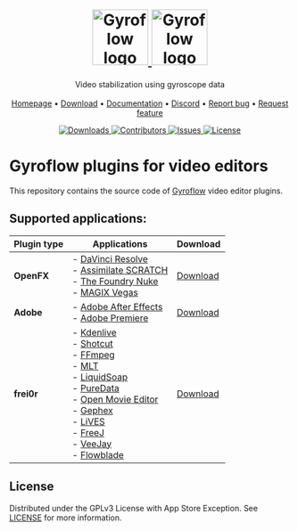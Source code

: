 <p align="center">
  <h1 align="center">
    <a href="https://github.com/gyroflow/gyroflow-plugins#gh-light-mode-only">
      <img src="https://raw.githubusercontent.com/gyroflow/gyroflow/master/resources/logo_black.svg" alt="Gyroflow logo" height="100">
    </a>
    <a href="https://github.com/gyroflow/gyroflow-plugins#gh-dark-mode-only">
      <img src="https://raw.githubusercontent.com/gyroflow/gyroflow/master/resources/logo_white.svg" alt="Gyroflow logo" height="100">
    </a>
  </h1>

  <p align="center">
    Video stabilization using gyroscope data
    <br/>
    <br/>
    <a href="https://gyroflow.xyz">Homepage</a> •
    <a href="https://github.com/gyroflow/gyroflow-plugins/releases">Download</a> •
    <a href="https://docs.gyroflow.xyz">Documentation</a> •
    <a href="https://discord.gg/WfxZZXjpke">Discord</a> •
    <a href="https://github.com/gyroflow/gyroflow-plugins/issues">Report bug</a> •
    <a href="https://github.com/gyroflow/gyroflow-plugins/issues">Request feature</a>
  </p>
  <p align="center">
    <a href="https://github.com/gyroflow/gyroflow-plugins/releases">
      <img src="https://img.shields.io/github/downloads/gyroflow/gyroflow-plugins/total" alt="Downloads">
    </a>
    <a href="https://github.com/gyroflow/gyroflow-plugins/graphs/contributors">
      <img src="https://img.shields.io/github/contributors/gyroflow/gyroflow-plugins?color=dark-green" alt="Contributors">
    </a>
    <a href="https://github.com/gyroflow/gyroflow-plugins/issues/">
      <img src="https://img.shields.io/github/issues/gyroflow/gyroflow-plugins" alt="Issues">
    </a>
    <a href="https://github.com/gyroflow/gyroflow-plugins/blob/master/LICENSE">
      <img src="https://img.shields.io/github/license/gyroflow/gyroflow-plugins" alt="License">
    </a>
  </p>
</p>

# Gyroflow plugins for video editors
This repository contains the source code of [Gyroflow](https://github.com/gyroflow/gyroflow) video editor plugins.

## Supported applications:
| Plugin type | Applications | Download |
| ------------- | ------------- | ------------- |
| **OpenFX** | - [DaVinci Resolve](https://www.blackmagicdesign.com/products/davinciresolve)<br>- [Assimilate SCRATCH](https://www.assimilateinc.com/products/)<br>- [The Foundry Nuke](https://www.foundry.com/products/nuke-family/nuke)<br>- [MAGIX Vegas](https://www.vegascreativesoftware.com/us/vegas-pro/) | [Download](https://github.com/gyroflow/gyroflow-plugins/releases) |
| **Adobe**  | - [Adobe After Effects](https://www.adobe.com/products/aftereffects.html)<br>- [Adobe Premiere](https://www.adobe.com/products/premiere.html) | [Download](https://github.com/gyroflow/gyroflow-plugins/releases) |
| **frei0r**  | - [Kdenlive](https://www.kdenlive.org/)<br>- [Shotcut](https://www.shotcut.org/)<br>- [FFmpeg](https://ffmpeg.org)<br>- [MLT](https://www.mltframework.org/)<br>- [LiquidSoap](https://www.liquidsoap.info/)<br>- [PureData](https://puredata.info/)<br>- [Open Movie Editor](http://www.openmovieeditor.org/)<br>- [Gephex](https://gephex.org/)<br>- [LiVES](http://lives.sf.net)<br>- [FreeJ](https://freej.dyne.org)<br>- [VeeJay](http://veejayhq.net)<br>- [Flowblade](https://jliljebl.github.io/flowblade/) | [Download](https://github.com/gyroflow/gyroflow-plugins/releases) |

## License

Distributed under the GPLv3 License with App Store Exception. See [LICENSE](https://github.com/gyroflow/gyroflow-plugins/blob/main/LICENSE) for more information.
